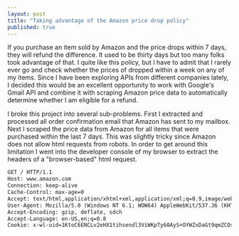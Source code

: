 ```yaml
---
layout: post
title: "Taking advantage of the Amazon price drop policy"
published: true
---
```


If you purchase an item sold by Amazon and the price drops within 7 days, they will refund the difference. It used to be thirty days but too many folks took advantage of that. I quite like this policy, but I have to admit that I rarely ever go and check whether the prices of dropped within a week on any of my items. Since I have been exploring APIs from different companies lately, I decided this would be an excellent opportunity to work with Google's Gmail API and combine it with scraping Amazon price data to automatically determine whether I am eligible for a refund. 

I broke this project into several sub-problems. First I extracted and processed all order confirmation email that Amazon has sent to my mailbox. Next I scraped the price data from Amazon for all items that were purchased within the last 7 days. This was slightly tricky since Amazon does not allow html requests from robots. In order to get around this limitation I went into the developer console of my browser to extract the headers of a "browser-based" html request.

```html
GET / HTTP/1.1
Host: www.amazon.com
Connection: keep-alive
Cache-Control: max-age=0
Accept: text/html,application/xhtml+xml,application/xml;q=0.9,image/webp,*/*;q=0.8
User-Agent: Mozilla/5.0 (Windows NT 6.1; WOW64) AppleWebKit/537.36 (KHTML, like Gecko) Chrome/42.0.2311.135 Safari/537.36
Accept-Encoding: gzip, deflate, sdch
Accept-Language: en-US,en;q=0.8
Cookie: x-wl-uid=1KtoC6ENCLv2eHX1tihsendl3ViWKpTy60AyS+OYWZxDaGt9qmZCOsG+2k32zvX53cpgxM+EFETnycNMvCQZKbPXx3cT2Ywf7d1M45ElJn47uJiDdzUjUHxBFZUoOHY8OcAsePlQOPoY=; appstore-devportal-locale=en_US; x-main="nKZMwHi?WDeMPa56X4gnBq0ggtGfPTzT"; session-token="fgQpj6zW6t9FM/fI9himLeQ86HY7xo60p7kkwpQN3z3qVSeMvkA70ZNddjMgD4jKwAyfMNZK2l9qYhlcJcGLQbdJQGC4cxlHvEnFB7+BJw/fJ/OxCr3TVTnY/+9RK/Vh/bmJ49RT0LyzBiRoLFYDUuOQG/9PDrlb1govpLGWEM0MQE0bVNUzwfEYHa+Q+/uznlz9yWDMxv9k5+fZ0T4bMw=="; s_cc=true; s_fid=0D00BCD6130993FC-2911D224B6E21834; s_nr=1431213418630-Repeat; s_vnum=1433142000856%26vn%3D2; s_sq=%5B%5BB%5D%5D; skin=noskin; b2b-main=0; csm-hit=s-0EVGT30S70BV35R4Q186|1431465081867; ubid-main=188-8202718-7770715; session-id-time=2082787201l; session-id=190-6280221-3660231
```


